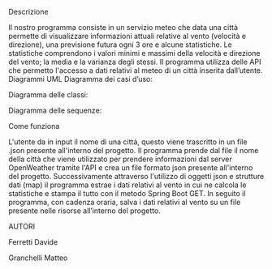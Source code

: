 Descrizione

Il nostro programma consiste in un servizio meteo che data una città permette di visualizzare informazioni attuali relative al vento (velocità e direzione), una previsione futura ogni 3 ore e alcune statistiche. Le statistiche comprendono i valori minimi e massimi della velocità e direzione del vento; la media e la varianza degli stessi.
Il programma utilizza delle API che permetto l'accesso a dati relativi al meteo di un città inserita dall’utente.
Diagrammi UML
Diagramma dei casi d’uso:
 
Diagramma delle classi: 



Diagramma delle sequenze:
 
 
 



Come funziona

L'utente da in input il nome di una città, questo viene trascritto in un file .json presente all'interno del progetto. Il programma prende dal file il nome della città che viene utilizzato per prendere informazioni dal server OpenWeather tramite l'API e crea un file formato json presente all'interno del progetto. Successivamente attraverso l'utilizzo di oggetti json e strutture dati (map) il programma estrae i dati relativi al vento in cui ne calcola le statistiche e stampa il tutto con il metodo Spring Boot GET.
In seguito il programma, con cadenza oraria, salva i dati relativi al vento su un file presente nelle risorse all’interno del progetto.

AUTORI

Ferretti Davide

Granchelli Matteo
